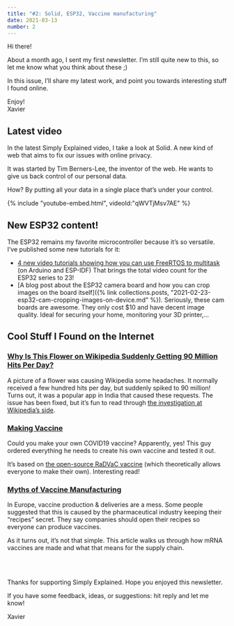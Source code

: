 ```yaml
---
title: "#2: Solid, ESP32, Vaccine manufacturing"
date: 2021-03-13
number: 2
---
```


Hi there!

About a month ago, I sent my first newsletter. I’m still quite new to this, so let me know what you think about these ;)

In this issue, I’ll share my latest work, and point you towards interesting stuff I found online.

Enjoy!  
Xavier

## Latest video
In the latest Simply Explained video, I take a look at Solid. A new kind of web that aims to fix our issues with online privacy.

It was started by Tim Berners-Lee, the inventor of the web. He wants to give us back control of our personal data.

How? By putting all your data in a single place that’s under your control.

{% include "youtube-embed.html", videoId:"qWVTjMsv7AE" %}


## New ESP32 content!

The ESP32 remains my favorite microcontroller because it’s so versatile. I’ve published some new tutorials for it:

* [4 new video tutorials showing how you can use FreeRTOS to multitask](https://www.youtube.com/watch?index=20&list=PLzvRQMJ9HDiQ3OIuBWCEW6yE0S0LUWhGU&utm_campaign=newsletter_20210517&utm_medium=email&utm_source=Revue%20newsletter&v=kP-pP6FEu8I) (on Arduino and ESP-IDF) That brings the total video count for the ESP32 series to 23!
* [A blog post about the ESP32 camera board and how you can crop images on the board itself]({% link collections.posts, "2021-02-23-esp32-cam-cropping-images-on-device.md" %}). Seriously, these cam boards are awesome. They only cost $10 and have decent image quality. Ideal for securing your home, monitoring your 3D printer,…

## Cool Stuff I Found on the Internet

### [Why Is This Flower on Wikipedia Suddenly Getting 90 Million Hits Per Day?](https://www.vice.com/en/article/qjpmyx/why-is-this-flower-on-wikipedia-suddenly-getting-90-million-hits-per-day)
A picture of a flower was causing Wikipedia some headaches. It normally received a few hundred hits per day, but suddenly spiked to 90 million! Turns out, it was a popular app in India that caused these requests. The issue has been fixed, but it’s fun to read through [the investigation at Wikipedia’s side](https://phabricator.wikimedia.org/T273741).

### [Making Vaccine](https://www.lesswrong.com/posts/niQ3heWwF6SydhS7R/making-vaccine)
Could you make your own COVID19 vaccine? Apparently, yes! This guy ordered everything he needs to create his own vaccine and tested it out.

It’s based on [the open-source RaDVaC vaccine](https://radvac.org/) (which theoretically allows everyone to make their own). Interesting read!

### [Myths of Vaccine Manufacturing](https://blogs.sciencemag.org/pipeline/archives/2021/02/02/myths-of-vaccine-manufacturing)
In Europe, vaccine production & deliveries are a mess. Some people suggested that this is caused by the pharmaceutical industry keeping their “recipes” secret. They say companies should open their recipes so everyone can produce vaccines.

As it turns out, it’s not that simple. This article walks us through how mRNA vaccines are made and what that means for the supply chain.


<br><br>

Thanks for supporting Simply Explained. Hope you enjoyed this newsletter.

If you have some feedback, ideas, or suggestions: hit reply and let me know!

Xavier
